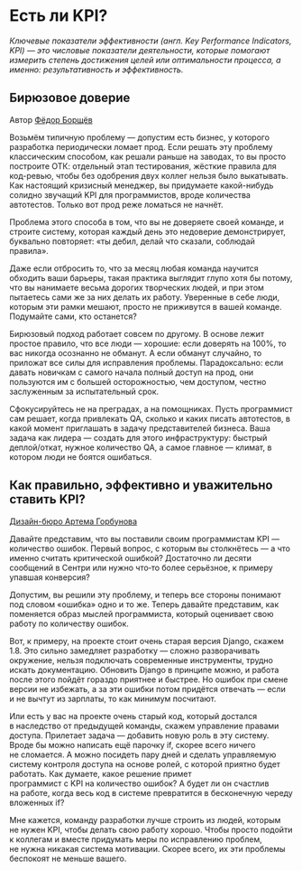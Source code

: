 # Есть ли KPI?
*Ключевые показатели эффективности (англ. Key Performance Indicators, KPI) — это числовые показатели деятельности, которые помогают измерить степень достижения целей или оптимальности процесса, а именно: результативность и эффективность.*

## Бирюзовое доверие
Автор [Фёдор Борщёв](https://t.me/pmdaily/364)

Возьмём типичную проблему — допустим есть бизнес, у которого разработка периодически ломает прод. Если решать эту проблему классическим способом, как решали раньше на заводах, то вы просто построите ОТК: отдельный этап тестирования, жёсткие правила для код-ревью, чтобы без одобрения двух коллег нельзя было выкатывать. Как настоящий кризисный менеджер, вы придумаете какой-нибудь солидно звучащий KPI для программистов, вроде количества автотестов. Только вот прод реже ломаться не начнёт.

Проблема этого способа в том, что вы не доверяете своей команде, и строите систему, которая каждый день это недоверие демонстрирует, буквально повторяет: «ты дебил, делай что сказали, соблюдай правила».

Даже если отбросить то, что за месяц любая команда научится обходить ваши барьеры, такая практика выглядит глупо хотя бы потому, что вы нанимаете весьма дорогих творческих людей, и при этом пытаетесь сами же за них делать их работу. Уверенные в себе люди, которым эти рамки мешают, просто не приживутся в вашей команде. Подумайте сами, кто останется?

Бирюзовый подход работает совсем по другому. В основе лежит простое правило, что все люди — хорошие: если доверять на 100%, то вас никогда осознанно не обманут. А если обманут случайно, то приложат все силы для исправления проблемы. Парадоксально: если давать новичкам с самого начала полный доступ на прод, они пользуются им с большей осторожностью, чем доступом, честно заслуженным за испытательный срок.

Сфокусируйтесь не на преградах, а на помощниках. Пусть программист сам решает, когда привлекать QA, сколько и каких писать автотестов, в какой момент приглашать в задачу представителей бизнеса. Ваша задача как лидера — создать для этого инфраструктуру: быстрый деплой/откат, нужное количество QA, а самое главное — климат, в котором люди не боятся ошибаться.

## Как правильно, эффективно и уважительно ставить KPI?
[Дизайн-бюро Артема Горбунова](https://bureau.ru/soviet/20190829/)

Давайте представим, что вы поставили своим программистам KPI — количество ошибок. Первый вопрос, с которым вы столкнётесь — а что именно считать критической ошибкой? Достаточно ли десяти сообщений в Сентри или нужно что‑то более серьёзное, к примеру упавшая конверсия?

Допустим, вы решили эту проблему, и теперь все стороны понимают под словом «ошибка» одно и то же. Теперь давайте представим, как поменяется образ мыслей программиста, который оценивает свою работу по количеству ошибок.

Вот, к примеру, на проекте стоит очень старая версия Django, скажем 1.8. Это сильно замедляет разработку — сложно разворачивать окружение, нельзя подключать современные инструменты, трудно искать документацию. Обновить Django в принципе можно, и работа после этого пойдёт гораздо приятнее и быстрее. Но ошибок при смене версии не избежать, а за эти ошибки потом придётся отвечать — если и не вычтут из зарплаты, то как минимум посчитают.

Или есть у вас на проекте очень старый код, который достался в наследство от предыдущей команды, скажем управление правами доступа. Прилетает задача — добавить новую роль в эту систему. Вроде бы можно написать ещё парочку if, скорее всего ничего не сломается. А можно посидеть пару дней и сделать управляемую систему контроля доступа на основе ролей, с которой приятно будет работать. Как думаете, какое решение примет программист с KPI на количество ошибок? А будет ли он счастлив на работе, когда весь код в системе превратится в бесконечную череду вложенных if?

Мне кажется, команду разработки лучше строить из людей, которым не нужен KPI, чтобы делать свою работу хорошо. Чтобы просто подойти к коллегам и вместе придумать меры по исправлению проблем, не нужна никакая система мотивации. Скорее всего, их эти проблемы беспокоят не меньше вашего.